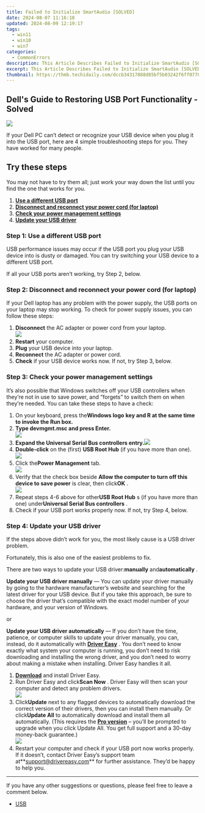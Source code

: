 ```yaml
---
title: Failed to Initialize SmartAudio [SOLVED]
date: 2024-08-07 11:16:18
updated: 2024-08-09 12:19:17
tags:
  - win11
  - win10
  - win7
categories:
  - CommonErrors
description: This Article Describes Failed to Initialize SmartAudio [SOLVED]
excerpt: This Article Describes Failed to Initialize SmartAudio [SOLVED]
thumbnail: https://thmb.techidaily.com/dccb34317888d85bf5b03242f6ff077822b2720dd93141b57f6f0f2fbe555fd1.jpg
---
```


## Dell's Guide to Restoring USB Port Functionality - Solved

![](https://images.drivereasy.com/wp-content/uploads/2018/11/img_5be0354aa9101-300x139.jpg)

 If your Dell PC can’t detect or recognize your USB device when you plug it into the USB port, here are 4 simple troubleshooting steps for you. They have worked for many people.

## Try these steps

 You may not have to try them all; just work your way down the list until you find the one that works for you.

1. [**Use a different USB port**](#s1)
2. [**Disconnect and reconnect your power cord (for laptop)**](#s2)
3. [**Check your power management settings**](#s3)
4. [**Update your USB driver**](#s4)

### Step 1: Use a different USB port

 USB performance issues may occur if the USB port you plug your USB device into is dusty or damaged. You can try switching your USB device to a different USB port.

If all your USB ports aren’t working, try Step 2, below.

### Step 2: Disconnect and reconnect your power cord (for laptop)

 If your Dell laptop has any problem with the power supply, the USB ports on your laptop may stop working. To check for power supply issues, you can follow these steps:

1. **Disconnect** the AC adapter or power cord from your laptop.  
![](https://images.drivereasy.com/wp-content/uploads/2018/11/img_5be15c81ad6b3.jpg)
2. **Restart** your computer.
3. **Plug** your USB device into your laptop.
4. **Reconnect** the AC adapter or power cord.
5. **Check** if your USB device works now. If not, try Step 3, below.

### Step 3: Check your power management settings

 It’s also possible that Windows switches off your USB controllers when they’re not in use to save power, and “forgets” to switch them on when they’re needed. You can take these steps to have a check:

1. On your keyboard, press the**Windows logo** **key and R at the same time to invoke the Run box.**
2. **Type devmgmt.msc and press Enter.**  
**![](https://images.drivereasy.com/wp-content/uploads/2018/11/img_5be166620610a.png)**
3. **Expand the Universal Serial Bus controllers entry.![](https://images.drivereasy.com/wp-content/uploads/2018/11/img_5be167af71ac7.jpg)**
4. **Double-click** on the (first) **USB Root Hub** (if you have more than one).  
![](https://images.drivereasy.com/wp-content/uploads/2018/11/img_5be167f8cb3c0.png)
5. Click the**Power Management** tab.  
![](https://images.drivereasy.com/wp-content/uploads/2018/11/img_5be1682b6b1e5.jpg)
6. Verify that the check box beside **Allow the computer to turn off this device to save power** is clear, then click**OK** .  
![](https://images.drivereasy.com/wp-content/uploads/2018/11/img_5be1685e39088.jpg)
7. Repeat steps 4-6 above for other**USB Root Hub** s (if you have more than one) under**Universal Serial Bus controllers** .
8. Check if your USB port works properly now. If not, try Step 4, below.

### Step 4: Update your USB driver

 If the steps above didn’t work for you, the most likely cause is a USB driver problem.

Fortunately, this is also one of the easiest problems to fix.

 There are two ways to update your USB driver:**manually** and**automatically** .

**Update your USB driver manually** — You can update your driver manually by going to the hardware manufacturer’s website and searching for the latest driver for your USB device. But if you take this approach, be sure to choose the driver that’s compatible with the exact model number of your hardware, and your version of Windows.

or

**Update your USB driver automatically** — If you don’t have the time, patience, or computer skills to update your driver manually, you can, instead, do it automatically with **[Driver Easy](https://tools.techidaily.com/drivereasy/download/)**  . You don’t need to know exactly what system your computer is running, you don’t need to risk downloading and installing the wrong driver, and you don’t need to worry about making a mistake when installing. Driver Easy handles it all.

1. **[Download](https://tools.techidaily.com/drivereasy/download/)**  and install Driver Easy.
2. Run Driver Easy and click**Scan Now** . Driver Easy will then scan your computer and detect any problem drivers.  
![](https://images.drivereasy.com/wp-content/uploads/2018/11/img_5be12f93a4683.jpg)
3. Click**Update** next to any flagged devices to automatically download the correct version of their drivers, then you can install them manually. Or click**Update All** to automatically download and install them all automatically. (This requires the **[Pro version](https://tools.techidaily.com/drivereasy/download/)**  – you’ll be prompted to upgrade when you click Update All. You get full support and a 30-day money-back guarantee.)  
![](https://images.drivereasy.com/wp-content/uploads/2018/11/img_5be12f53e08f3.jpg)
4. Restart your computer and check if your USB port now works properly. If it doesn’t, contact Driver Easy’s support team at**<support@drivereasy.com>** for further assistance. They’d be happy to help you.

---

 If you have any other suggestions or questions, please feel free to leave a comment below.

* [USB](https://store.drivereasy.com/order/cart.php?PRODS=4731822&QTY=1&AFFILIATE=108875)

<ins class="adsbygoogle"
     style="display:block"
     data-ad-format="autorelaxed"
     data-ad-client="ca-pub-7571918770474297"
     data-ad-slot="1223367746"></ins>



<ins class="adsbygoogle"
     style="display:block"
     data-ad-client="ca-pub-7571918770474297"
     data-ad-slot="8358498916"
     data-ad-format="auto"
     data-full-width-responsive="true"></ins>
